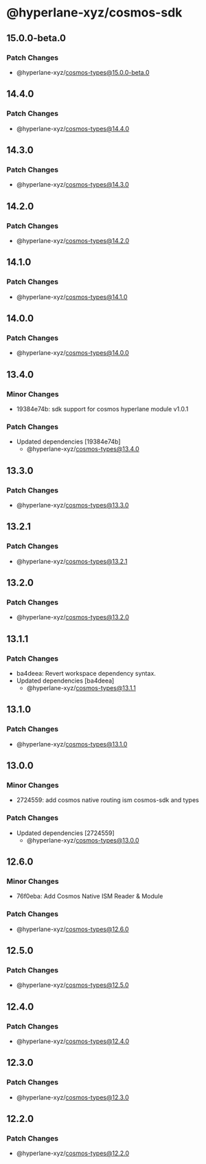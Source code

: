 # @hyperlane-xyz/cosmos-sdk

## 15.0.0-beta.0

### Patch Changes

- @hyperlane-xyz/cosmos-types@15.0.0-beta.0

## 14.4.0

### Patch Changes

- @hyperlane-xyz/cosmos-types@14.4.0

## 14.3.0

### Patch Changes

- @hyperlane-xyz/cosmos-types@14.3.0

## 14.2.0

### Patch Changes

- @hyperlane-xyz/cosmos-types@14.2.0

## 14.1.0

### Patch Changes

- @hyperlane-xyz/cosmos-types@14.1.0

## 14.0.0

### Patch Changes

- @hyperlane-xyz/cosmos-types@14.0.0

## 13.4.0

### Minor Changes

- 19384e74b: sdk support for cosmos hyperlane module v1.0.1

### Patch Changes

- Updated dependencies [19384e74b]
  - @hyperlane-xyz/cosmos-types@13.4.0

## 13.3.0

### Patch Changes

- @hyperlane-xyz/cosmos-types@13.3.0

## 13.2.1

### Patch Changes

- @hyperlane-xyz/cosmos-types@13.2.1

## 13.2.0

### Patch Changes

- @hyperlane-xyz/cosmos-types@13.2.0

## 13.1.1

### Patch Changes

- ba4deea: Revert workspace dependency syntax.
- Updated dependencies [ba4deea]
  - @hyperlane-xyz/cosmos-types@13.1.1

## 13.1.0

### Patch Changes

- @hyperlane-xyz/cosmos-types@13.1.0

## 13.0.0

### Minor Changes

- 2724559: add cosmos native routing ism cosmos-sdk and types

### Patch Changes

- Updated dependencies [2724559]
  - @hyperlane-xyz/cosmos-types@13.0.0

## 12.6.0

### Minor Changes

- 76f0eba: Add Cosmos Native ISM Reader & Module

### Patch Changes

- @hyperlane-xyz/cosmos-types@12.6.0

## 12.5.0

### Patch Changes

- @hyperlane-xyz/cosmos-types@12.5.0

## 12.4.0

### Patch Changes

- @hyperlane-xyz/cosmos-types@12.4.0

## 12.3.0

### Patch Changes

- @hyperlane-xyz/cosmos-types@12.3.0

## 12.2.0

### Patch Changes

- @hyperlane-xyz/cosmos-types@12.2.0
